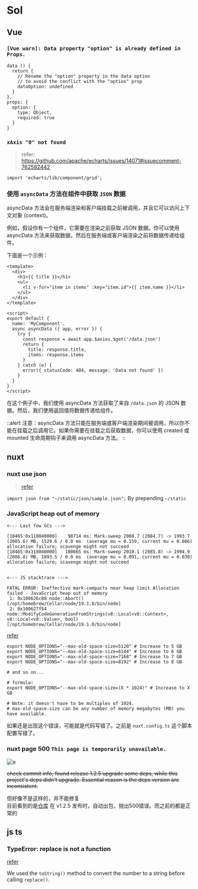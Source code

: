 # Sol

## Vue

### `[Vue warn]: Data property "option" is already defined in Props.`

```vue
data () {
  return {
    // Rename the "option" property in the data option
    // to avoid the conflict with the "option" prop
    dataOption: undefined
  }
},
props: {
  option: {
    type: Object,
    required: true
  }
}
```

### `xAxis "0" not found`

> refer: <https://github.com/apache/echarts/issues/14071#issuecomment-762582442>

```vue
import 'echarts/lib/component/grid';
```

### 使用 `asyncData` 方法在组件中获取 `JSON` 数据

asyncData 方法会在服务端渲染和客户端挂载之前被调用，并且它可以访问上下文对象 (context)。

例如，假设你有一个组件，它需要在渲染之前获取 JSON 数据。你可以使用 asyncData 方法来获取数据，然后在服务端或客户端渲染之前将数据传递给组件。

下面是一个示例：

```vue
<template>
  <div>
    <h1>{{ title }}</h1>
    <ul>
      <li v-for="item in items" :key="item.id">{{ item.name }}</li>
    </ul>
  </div>
</template>

<script>
export default {
  name: 'MyComponent',
  async asyncData ({ app, error }) {
    try {
      const response = await app.$axios.$get('/data.json')
      return {
        title: response.title,
        items: response.items
      }
    } catch (e) {
      error({ statusCode: 404, message: 'Data not found' })
    }
  }
}
</script>
```

在这个例子中，我们使用 asyncData 方法获取了来自 `/data.json` 的 JSON 数据。然后，我们使用返回值将数据传递给组件。

::alert
注意：asyncData 方法只能在服务端或客户端渲染期间被调用，所以你不能在挂载之后调用它。如果你需要在挂载之后获取数据，你可以使用 created 或 mounted 生命周期钩子来调用 asyncData 方法。
::

## nuxt

### nuxt use json

> [refer][nuxt use json]

`import json from "~/static/json/sample.json";` By prepending `~/static`

[nuxt use json]: https://stackoverflow.com/a/55124822/17744936

### JavaScript heap out of memory

```log
<--- Last few GCs --->

[18465:0x118040000]    98714 ms: Mark-sweep 2008.7 (2084.7) -> 1993.7 (2085.6) MB, 1529.6 / 0.0 ms  (average mu = 0.159, current mu = 0.066) allocation failure; scavenge might not succeed
[18465:0x118040000]   100665 ms: Mark-sweep 2010.1 (2085.8) -> 1994.9 (2086.8) MB, 1893.5 / 0.0 ms  (average mu = 0.091, current mu = 0.030) allocation failure; scavenge might not succeed


<--- JS stacktrace --->

FATAL ERROR: Ineffective mark-compacts near heap limit Allocation failed - JavaScript heap out of memory
 1: 0x100626c88 node::Abort() [/opt/homebrew/Cellar/node/19.1.0/bin/node]
 2: 0x100627f54 node::ModifyCodeGenerationFromStrings(v8::Local<v8::Context>, v8::Local<v8::Value>, bool) [/opt/homebrew/Cellar/node/19.1.0/bin/node]
```

[refer](https://stackoverflow.com/questions/53230823/fatal-error-ineffective-mark-compacts-near-heap-limit-allocation-failed-javas)  

```shell
export NODE_OPTIONS="--max-old-space-size=5120" # Increase to 5 GB
export NODE_OPTIONS="--max-old-space-size=6144" # Increase to 6 GB
export NODE_OPTIONS="--max-old-space-size=7168" # Increase to 7 GB
export NODE_OPTIONS="--max-old-space-size=8192" # Increase to 8 GB

# and so on...

# formula:
export NODE_OPTIONS="--max-old-space-size=(X * 1024)" # Increase to X GB

# Note: it doesn't have to be multiples of 1024.
# max-old-space-size can be any number of memory megabytes (MB) you have available.
```

如果还是出现这个错误，可能就是代码写错了。之前是 `nuxt.config.ts` 这个脚本配置写错了。

### nuxt page 500 `This page is temporarily unavailable.`

![e](/code/nuxt-err1.png)

~~check commit info, found release 1.2.5 upgrade some deps, while this project's deps didn't upgrade. Essential reason is the deps version are inconsistent.~~

但好像不是这样的，并不能修复  
目前看到的是[仓库](https://github.com/nuxt-themes/docus) 在 v1.2.5 发布时，自动出包，抛出500错误。而之前的都是正常的

## js ts

### TypeError: replace is not a function

[refer](https://github.com/DrAugus/draugus.github.io/commit/b206c6559b326add98f7773b637abddd18092577#diff-1d790b86c76035cd166c812c35ce19682c15e5ab353eeb8ab75b8bd91156f1c1)

We used the `toString()` method to convert the number to a string before calling `replace()`.
